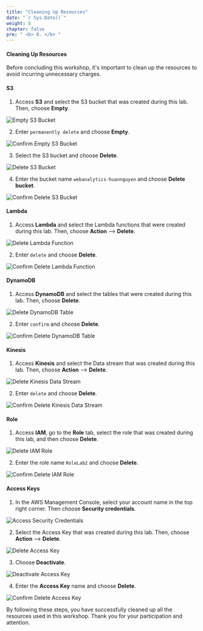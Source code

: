```yaml
---
title: "Cleaning Up Resources"
date: "`r Sys.Date()`"
weight: 8
chapter: false
pre: " <b> 8. </b> "
---
```


#### Cleaning Up Resources

Before concluding this workshop, it's important to clean up the resources to avoid incurring unnecessary charges.

#### S3

1. Access **S3** and select the S3 bucket that was created during this lab. Then, choose **Empty**.

![Empty S3 Bucket](/images/8-terminate/img-15.png)

2. Enter `permanently delete` and choose **Empty**.

![Confirm Empty S3 Bucket](/images/8-terminate/img-14.png)

3. Select the S3 bucket and choose **Delete**.

![Delete S3 Bucket](/images/8-terminate/img-13.png)

4. Enter the bucket name `webanalytics-huannguyen` and choose **Delete bucket**.

![Confirm Delete S3 Bucket](/images/8-terminate/img-12.png)


#### Lambda

1. Access **Lambda** and select the Lambda functions that were created during this lab. Then, choose **Action** --> **Delete**.

![Delete Lambda Function](/images/8-terminate/img-11.png)

2. Enter `delete` and choose **Delete**.

![Confirm Delete Lambda Function](/images/8-terminate/img-10.png)

#### DynamoDB

1. Access **DynamoDB** and select the tables that were created during this lab. Then, choose **Delete**.

![Delete DynamoDB Table](/images/8-terminate/img-09.png)

2. Enter `confirm` and choose **Delete**.

![Confirm Delete DynamoDB Table](/images/8-terminate/img-08.png)

#### Kinesis

1. Access **Kinesis** and select the Data stream that was created during this lab. Then, choose **Action** --> **Delete**.

![Delete Kinesis Data Stream](/images/8-terminate/img-07.png)

2. Enter `delete` and choose **Delete**.

![Confirm Delete Kinesis Data Stream](/images/8-terminate/img-06.png)

#### Role

1. Access **IAM**, go to the **Role** tab, select the role that was created during this lab, and then choose **Delete**.

![Delete IAM Role](/images/8-terminate/img-05.png)

2. Enter the role name `RoleLab2` and choose **Delete**.

![Confirm Delete IAM Role](/images/8-terminate/img-04.png)

#### Access Keys

1. In the AWS Management Console, select your account name in the top right corner. Then choose **Security credentials**.

![Access Security Credentials](/images/8-terminate/img-03.png)

2. Select the Access Key that was created during this lab. Then, choose **Action** --> **Delete**.

![Delete Access Key](/images/8-terminate/img-02.png)

3. Choose **Deactivate**.

![Deactivate Access Key](/images/8-terminate/img-01.png)

4. Enter the **Access Key** name and choose **Delete**.

![Confirm Delete Access Key](/images/8-terminate/img-00.png)

By following these steps, you have successfully cleaned up all the resources used in this workshop. Thank you for your participation and attention.

